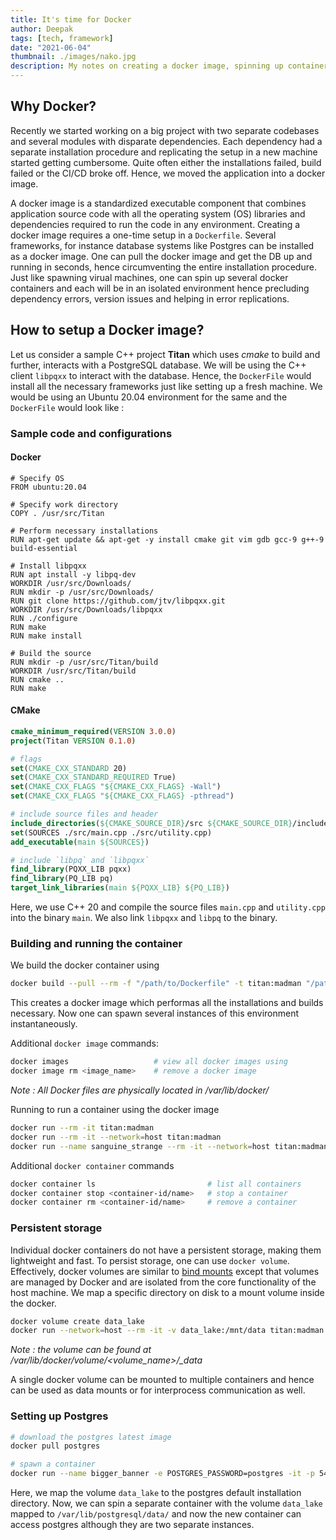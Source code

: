 ```yaml
---
title: It's time for Docker
author: Deepak
tags: [tech, framework]
date: "2021-06-04"
thumbnail: ./images/nako.jpg
description: My notes on creating a docker image, spinning up containers and using docker volumes.
---
```


## Why Docker?
Recently we started working on a big project with two separate codebases and several modules with disparate dependencies. Each dependency had a separate installation procedure and replicating the setup in a new machine started getting cumbersome. Quite often either the installations failed, build failed or the CI/CD broke off. Hence, we moved the application into a docker image. 

A docker image is a standardized executable component that combines application source code with all the operating system (OS) libraries and dependencies required to run the code in any environment. Creating a docker image requires a one-time setup in a `Dockerfile`. Several frameworks, for instance database systems like Postgres can be installed as a docker image. One can pull the docker image and get the DB up and running in seconds, hence circumventing the entire installation procedure. Just like spawning virual machines, one can spin up several docker containers and each will be in an isolated environment hence precluding dependency errors, version issues and helping in error replications.

## How to setup a Docker image?
Let us consider a sample C++ project **Titan** which uses _cmake_ to build and further, interacts with a PostgreSQL database. We will be using the C++ client `libpqxx` to interact with the database. Hence, the `DockerFile` would install all the necessary frameworks just like setting up a fresh machine. We would be using an Ubuntu 20.04 environment for the same and the `DockerFile` would look like :


### Sample code and configurations
#### Docker
```docker
# Specify OS
FROM ubuntu:20.04

# Specify work directory
COPY . /usr/src/Titan

# Perform necessary installations
RUN apt-get update && apt-get -y install cmake git vim gdb gcc-9 g++-9 build-essential

# Install libpqxx
RUN apt install -y libpq-dev
WORKDIR /usr/src/Downloads/
RUN mkdir -p /usr/src/Downloads/
RUN git clone https://github.com/jtv/libpqxx.git
WORKDIR /usr/src/Downloads/libpqxx
RUN ./configure
RUN make
RUN make install

# Build the source
RUN mkdir -p /usr/src/Titan/build
WORKDIR /usr/src/Titan/build
RUN cmake ..
RUN make
```

#### CMake
```cmake
cmake_minimum_required(VERSION 3.0.0)
project(Titan VERSION 0.1.0)

# flags
set(CMAKE_CXX_STANDARD 20)
set(CMAKE_CXX_STANDARD_REQUIRED True)
set(CMAKE_CXX_FLAGS "${CMAKE_CXX_FLAGS} -Wall")
set(CMAKE_CXX_FLAGS "${CMAKE_CXX_FLAGS} -pthread")

# include source files and header
include_directories(${CMAKE_SOURCE_DIR}/src ${CMAKE_SOURCE_DIR}/include)
set(SOURCES ./src/main.cpp ./src/utility.cpp)
add_executable(main ${SOURCES})

# include `libpq` and `libpqxx`
find_library(PQXX_LIB pqxx)
find_library(PQ_LIB pq)
target_link_libraries(main ${PQXX_LIB} ${PQ_LIB})
```

Here, we use C++ 20 and compile the source files `main.cpp` and `utility.cpp` into the binary `main`. We also link `libpqxx` and `libpq` to the binary.

### Building and running the container
We build the docker container using
```bash
docker build --pull --rm -f "/path/to/Dockerfile" -t titan:madman "/path/to/Titan" 
```
This creates a docker image which performas all the installations and builds necessary. Now one can spawn several instances of this environment instantaneously.

Additional `docker image` commands:
```bash
docker images                   # view all docker images using
docker image rm <image_name>    # remove a docker image
```

_Note : All Docker files are physically located in /var/lib/docker/_

Running to run a container using the docker image
```bash
docker run --rm -it titan:madman                                            # spawn an interactive terminal along with the container
docker run --rm -it --network=host titan:madman                             # connect container to network
docker run --name sanguine_strange --rm -it --network=host titan:madman     # give a custom name to the container
```
Additional `docker container` commands
```bash
docker container ls                         # list all containers
docker container stop <container-id/name>   # stop a container
docker container rm <container-id/name>     # remove a container
```

### Persistent storage
Individual docker containers do not have a persistent storage, making them lightweight and fast. To persist storage, one can use `docker volume`. Effectively, docker volumes are similar to [bind mounts](https://docs.docker.com/storage/bind-mounts/) except that volumes are managed by Docker and are isolated from the core functionality of the host machine. We map a specific directory on disk to a mount volume inside the docker.

```bash
docker volume create data_lake
docker run --network=host --rm -it -v data_lake:/mnt/data titan:madman      # the volume will be mounted to /mnt/data inside the container
```

*Note : the volume can be found at /var/lib/docker/volume/<volume_name>/_data*

A single docker volume can be mounted to multiple containers and hence can be used as data mounts or for interprocess communication as well.

### Setting up Postgres
```bash
# download the postgres latest image
docker pull postgres

# spawn a container
docker run --name bigger_banner -e POSTGRES_PASSWORD=postgres -it -p 5432:5432 -v data_lake:/var/lib/postgresql/data/ postgres:latest
```

Here, we map the volume `data_lake` to the postgres default installation directory.
Now, we can spin a separate container with the volume `data_lake` mapped to `/var/lib/postgresql/data/` and now the new container can access postgres although they are two separate instances.